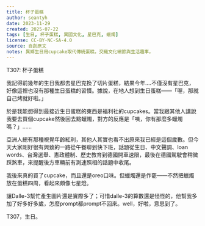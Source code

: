 ```yaml
---
title: 杯子蛋糕
author: seantyh
date: 2023-11-29
created: 2025-07-22
tags: [生日, 杯子蛋糕, 異國文化, 星巴克, 蠟燭]
license: CC-BY-NC-SA-4.0
source: 自創原文
notes: 異鄉生日用cupcake取代傳統蛋糕，交織文化細節與生活趣事。
---
```

T307: 杯子蛋糕

我記得前幾年的生日我都去星巴克換了切片蛋糕，結果今年....不僅沒有星巴克，好像這裡也沒有那種生日蛋糕的習慣。據說，在地人想到生日蛋糕——「喔，那就自己烤就好啦。」

於是我能想得到最接近生日蛋糕的東西是福利社的cupcakes。當我跟其他人講說我要去買個cupcake然後回去點蠟燭，對方的反應是「咦，你有那麼多蠟燭嗎？」......

亞洲人總有那種視覺年齡紅利，其他人其實也看不出原來我已經是這個歲數。但今天大家剛好很有興致的一路從午餐聊到快下班，話題從生日、中文聲調、loan words、台灣選舉、憲政體制、歷史教育到德國開車速限，最後在德國駕駛會稍微踩煞車，來提醒後方車輛前有測速照相的話題中收尾。

我後來真的買了cupcake，而且還是oreo口味。但蠟燭還是作罷——不然把蠟燭放在蛋糕四周，看起來頗像七星燈。

讓Dalle-3幫忙產生圖片還是實際多了；可惜dalle-3的算數還是怪怪的，他幫我多加了好多好多歲，怎麼prompt都prompt不回來。well，好啦，意思到了。

T307，生日。